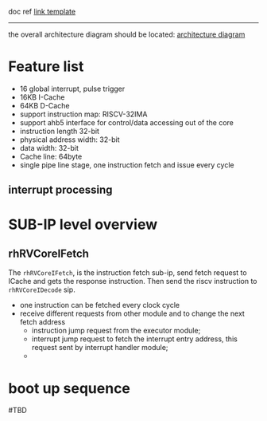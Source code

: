 doc ref
[link template](https://github.com/RyanHunter-DV/rhRVCore/blob/main/doc/v1/readme)

---
the overall architecture diagram should be located:
[architecture diagram](https://github.com/RyanHunter-DV/rhRVCore/blob/main/doc/v1/rhRVCoreDiagram.jpeg)

# Feature list
- 16 global interrupt, pulse trigger
- 16KB I-Cache
- 64KB D-Cache
- support instruction map: RISCV-32IMA
- support ahb5 interface for control/data accessing out of the core
- instruction length 32-bit
- physical address width: 32-bit
- data width: 32-bit
- Cache line: 64byte
- single pipe line stage, one instruction fetch and issue every cycle

## interrupt processing




# SUB-IP level overview
## rhRVCoreIFetch
The `rhRVCoreIFetch`, is the instruction fetch sub-ip, send fetch request to ICache and gets the response instruction. Then send the riscv instruction to `rhRVCoreIDecode` sip.
- one instruction can be fetched every clock cycle
- receive different requests from other module and to change the next fetch address
	- instruction jump request from the executor module;
	- interrupt jump request to fetch the interrupt entry address, this request sent by interrupt handler module;
	- 




# boot up sequence
#TBD 